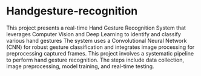 # Handgesture-recognition
This project presents a real-time Hand Gesture Recognition System that leverages Computer Vision and Deep Learning to identify and classify various hand gestures
The system uses a Convolutional Neural Network (CNN) for robust gesture classification and integrates image processing for preprocessing captured frames. This project involves a systematic pipeline to perform hand gesture recognition. The steps include data collection, image preprocessing, model training, and real-time testing.
